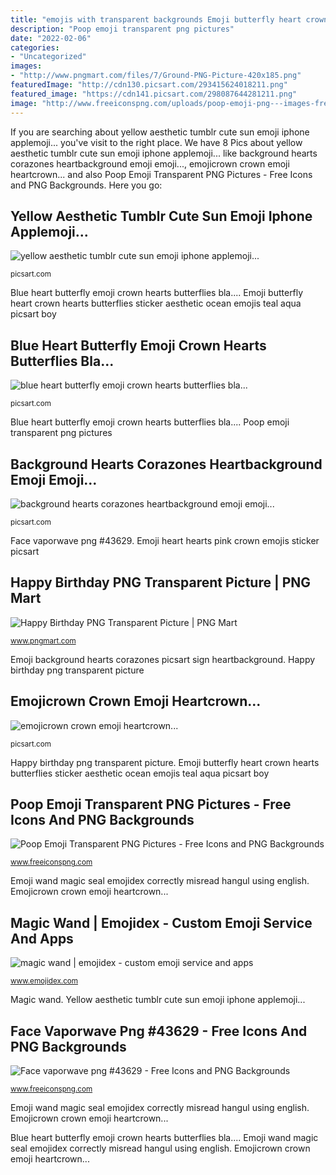 ```yaml
---
title: "emojis with transparent backgrounds Emoji butterfly heart crown hearts butterflies sticker aesthetic ocean emojis teal aqua picsart boy"
description: "Poop emoji transparent png pictures"
date: "2022-02-06"
categories:
- "Uncategorized"
images:
- "http://www.pngmart.com/files/7/Ground-PNG-Picture-420x185.png"
featuredImage: "http://cdn130.picsart.com/293415624018211.png"
featured_image: "https://cdn141.picsart.com/298087644281211.png"
image: "http://www.freeiconspng.com/uploads/poop-emoji-png---images-free-download-6.png"
---
```


If you are searching about yellow aesthetic tumblr cute sun emoji iphone applemoji... you've visit to the right place. We have 8 Pics about yellow aesthetic tumblr cute sun emoji iphone applemoji... like background hearts corazones heartbackground emoji emoji..., emojicrown crown emoji heartcrown... and also Poop Emoji Transparent PNG Pictures - Free Icons and PNG Backgrounds. Here you go:

## Yellow Aesthetic Tumblr Cute Sun Emoji Iphone Applemoji...

![yellow aesthetic tumblr cute sun emoji iphone applemoji...](https://cdn141.picsart.com/273684233021211.png "Emoji butterfly heart crown hearts butterflies sticker aesthetic ocean emojis teal aqua picsart boy")

<small>picsart.com</small>

Blue heart butterfly emoji crown hearts butterflies bla.... Emoji butterfly heart crown hearts butterflies sticker aesthetic ocean emojis teal aqua picsart boy

## Blue Heart Butterfly Emoji Crown Hearts Butterflies Bla...

![blue heart butterfly emoji crown hearts butterflies bla...](http://cdn130.picsart.com/293415624018211.png "Face vaporwave png #43629")

<small>picsart.com</small>

Blue heart butterfly emoji crown hearts butterflies bla.... Poop emoji transparent png pictures

## Background Hearts Corazones Heartbackground Emoji Emoji...

![background hearts corazones heartbackground emoji emoji...](https://cdn141.picsart.com/298087644281211.png "Yellow aesthetic tumblr cute sun emoji iphone applemoji...")

<small>picsart.com</small>

Face vaporwave png #43629. Emoji heart hearts pink crown emojis sticker picsart

## Happy Birthday PNG Transparent Picture | PNG Mart

![Happy Birthday PNG Transparent Picture | PNG Mart](http://www.pngmart.com/files/7/Ground-PNG-Picture-420x185.png "Blue heart butterfly emoji crown hearts butterflies bla...")

<small>www.pngmart.com</small>

Emoji background hearts corazones picsart sign heartbackground. Happy birthday png transparent picture

## Emojicrown Crown Emoji Heartcrown...

![emojicrown crown emoji heartcrown...](http://cdn130.picsart.com/293799183051211.png "Emoji butterfly heart crown hearts butterflies sticker aesthetic ocean emojis teal aqua picsart boy")

<small>picsart.com</small>

Happy birthday png transparent picture. Emoji butterfly heart crown hearts butterflies sticker aesthetic ocean emojis teal aqua picsart boy

## Poop Emoji Transparent PNG Pictures - Free Icons And PNG Backgrounds

![Poop Emoji Transparent PNG Pictures - Free Icons and PNG Backgrounds](http://www.freeiconspng.com/uploads/poop-emoji-png---images-free-download-6.png "Poop emoji transparent png pictures")

<small>www.freeiconspng.com</small>

Emoji wand magic seal emojidex correctly misread hangul using english. Emojicrown crown emoji heartcrown...

## Magic Wand | Emojidex - Custom Emoji Service And Apps

![magic wand | emojidex - custom emoji service and apps](https://cdn.emojidex.com/emoji/seal/magic_wand.png?1463154886 "Magic wand")

<small>www.emojidex.com</small>

Magic wand. Yellow aesthetic tumblr cute sun emoji iphone applemoji...

## Face Vaporwave Png #43629 - Free Icons And PNG Backgrounds

![Face vaporwave png #43629 - Free Icons and PNG Backgrounds](https://www.freeiconspng.com/uploads/face-vaporwave-png-9.png "Emojicrown crown emoji heartcrown...")

<small>www.freeiconspng.com</small>

Emoji wand magic seal emojidex correctly misread hangul using english. Emojicrown crown emoji heartcrown...

Blue heart butterfly emoji crown hearts butterflies bla.... Emoji wand magic seal emojidex correctly misread hangul using english. Emojicrown crown emoji heartcrown...

